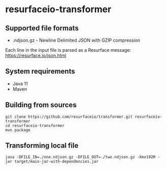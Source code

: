 # resurfaceio-transformer

## Supported file formats

* .ndjson.gz - Newline Delimited JSON with GZIP compression

Each line in the input file is parsed as a Resurface message:
https://resurface.io/json.html

## System requirements

* Java 11
* Maven

## Building from sources

```
git clone https://github.com/resurfaceio/transformer.git resurfaceio-transformer
cd resurfaceio-transformer
mvn package
```

## Transforming local file

```
java -DFILE_IN=./one.ndjson.gz -DFILE_OUT=./two.ndjson.gz -Xmx192M -jar target/main-jar-with-dependencies.jar
```
